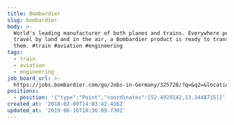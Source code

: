```yaml
---
title: Bombardier
slug: bombardier
body: >-
  World's leading manufacturer of both planes and trains. Everywhere people
  travel by land and in the air, a Bombardier product is ready to transport
  them. #train #aviation #engineering
tags:
  - train
  - aviation
  - engineering
job_board_url: >-
  https://jobs.bombardier.com/go/Jobs-in-Germany/325728/?q=&q2=&locationsearch=&title=&location=berlin&date=
positions:
  - position: '{"type":"Point","coordinates":[52.4929142,13.3448715]}'
created_at: '2018-02-09T14:03:42.416Z'
updated_at: '2019-06-16T10:36:09.730Z'
---
```


